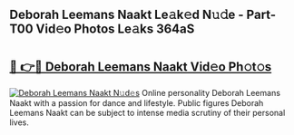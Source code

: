 ## Deborah Leemans Naakt Le𝚊k𝚎d N𝚞𝚍e - Part-T00 Vid𝚎o Photos Le𝚊ks 364aS

# <h2><a href="http://fb5j63.evod.top/?m=Deborah+Leemans+Naakt">🔗 👉🔴 Deborah Leemans Naakt Vid𝚎o Ph𝚘t𝚘s</a></h2>

[![Deborah Leemans Naakt N𝚞d𝚎s](https://i.imgur.com/8V9OHl7.gif)](http://fb5j63.evod.top/?m=Deborah+Leemans+Naakt)
Online personality Deborah Leemans Naakt with a passion for dance and lifestyle. Public figures Deborah Leemans Naakt can be subject to intense media scrutiny of their personal lives. 
